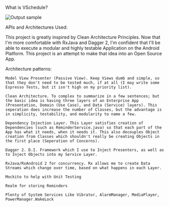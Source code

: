What is VSchedule?




![Output sample](https://github.com/MaorAssayag/Additional-Apps-Projects/blob/master/AndroidStudio/VSchedule/screenshots/gif2.gif)


APIs and Architectures Used:

This project is greatly inspired by Clean Architecture Principles. Now that I'm more comfortable with RxJava and Dagger 2, I'm confident that I'll be able to execute a modular and highly testable Application on the Android Platform. This project is an attempt to make that idea into an Open Source App.

Architecture patterns:

    Model View Presenter (Passive View). Keep Views dumb and simple, so that they don't need to be tested much, if at all (I may write some Espresso Tests, but it isn't high on my priority list).

    Clean Architecture. To complex to summarize in a few sentences; but the basic idea is having three layers of an Enterprise App (Presentation, Domain (Use Case), and Data (Service) layers). This seperation does increase the number of Classes, but the advantage is in simplicity, testability, and modularity to name a few.

    Dependency Injection Layer. This Layer satisfies creation of Dependencies (such as ReminderService.java) so that each part of the App has what it needs, when it needs it. This also decouples Object creation from Classes which shouldn't really be creating Objects in the first place (Seperation of Concerns).

    Dagger 2. D.I. Framework which I use to Inject Presenters, as well as to Inject Objects into my Service Layer.

    RxJava/RxAndroid 2 for concurrency. Rx allows me to create Data Streams which change over time, based on what happens in each Layer.

    Mockito to help with Unit Testing

    Realm for storing Reminders

    Plenty of System Services Like Vibrator, AlarmManager, MediaPlayer, PowerManager.WakeLock


